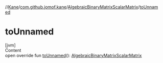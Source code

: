 //[Kane](../../index.md)/[com.github.jomof.kane](../index.md)/[AlgebraicBinaryMatrixScalarMatrix](index.md)/[toUnnamed](to-unnamed.md)



# toUnnamed  
[jvm]  
Content  
open override fun [toUnnamed](to-unnamed.md)(): [AlgebraicBinaryMatrixScalarMatrix](index.md)  



